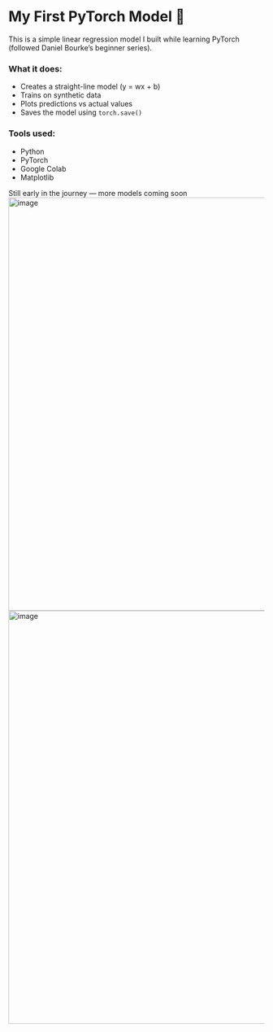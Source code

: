 # My First PyTorch Model 🧠

This is a simple linear regression model I built while learning PyTorch (followed Daniel Bourke’s beginner series).

### What it does:
- Creates a straight-line model (y = wx + b)
- Trains on synthetic data
- Plots predictions vs actual values
- Saves the model using `torch.save()`

### Tools used:
- Python
- PyTorch
- Google Colab
- Matplotlib

Still early in the journey — more models coming soon 
<img width="1989" height="813" alt="image" src="https://github.com/user-attachments/assets/8dd94fee-b7d2-4363-bc64-68c39f51c318" />
<img width="1989" height="813" alt="image" src="https://github.com/user-attachments/assets/7cce8cee-42ae-4d4c-8a89-1b2998cb226a" />
